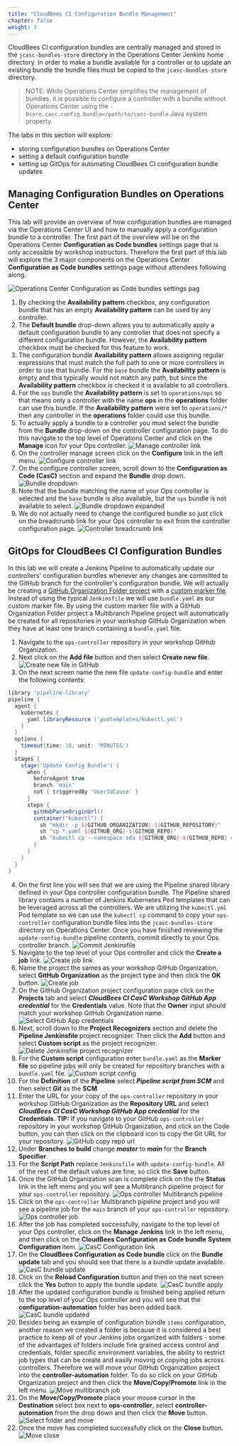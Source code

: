 ```yaml
---
title: "CloudBees CI Configuration Bundle Management"
chapter: false
weight: 3
--- 
```


CloudBees CI configuration bundles are centrally managed and stored in the `jcasc-bundles-store` directory in the Operations Center Jenkins home directory. In order to make a bundle available for a controller or to update an existing bundle the bundle files must be copied to the `jcasc-bundles-store` directory.

>NOTE: While Operations Center simplifies the management of bundles, it is possible to configure a controller with a bundle without Operations Center using the `-Dcore.casc.config.bundle=/path/to/casc-bundle` Java system property.

The labs in this section will explore:

- storing configuration bundles on Operations Center
- setting a default configuration bundle
- setting up GitOps for automating CloudBees CI configuration bundle updates

## Managing Configuration Bundles on Operations Center

This lab will provide an overview of how configuration bundles are managed via the Operations Center UI and how to manually apply a configuration bundle to a controller. The first part of the overview will be on the Operations Center **Configuration as Code bundles** settings page that is only accessible by workshop instructors. Therefore the first part of this lab will explore the 3 major components on the Operations Center **Configuration as Code bundles** settings page without attendees following along.

![Operations Center Configuration as Code bundles settings pag](ops-center-config-bundle-settings.png?width=70pc)

1. By checking the **Availability pattern** checkbox, any configuration bundle that has an empty **Availability pattern** can be used by any controller.
2. The **Default bundle** drop-down allows you to automatically apply a default configuration bundle to any controller that does not specify a different configuration bundle. However, the **Availability pattern** checkbox must be checked for this feature to work.
3. The configuration bundle **Availability pattern** allows assigning regular expressions that must match the full path to one or more controllers in order to use that bundle. For the `base` bundle the **Availability pattern** is empty and this typically would not match any path, but since the **Availability pattern** checkbox is checked it is available to all controllers.
4. For the `ops` bundle the **Availability pattern** is set to `operations/ops` so that means only a controller with the name **ops** in the **operations** folder can use this bundle. If the **Availability pattern** were set to `operations/*` then any controller in the **operations** folder could use this bundle.
5. To actually apply a bundle to a controller you must select the bundle from the **Bundle** drop-down on the controller configuration page. To do this navigate to the top level of Operations Center and click on the **Manage** icon for your Ops controller. ![Manage controller link](manage-controller-link.png?width=60pc)
6. On the controller manage screen click on the **Configure** link in the left menu. ![Configure controller link](configure-controller-link.png?width=50pc)
7. On the configure controller screen, scroll down to the **Configuration as Code (CasC)** section and expand the **Bundle** drop down. ![Bundle dropdown](bundle-dropdown.png?width=50pc)
8. Note that the bundle matching the name of your Ops controller is selected and the `base` bundle is also available, but the `ops` bundle is not available to select. ![Bundle dropdown expanded](bundle-dropdown-expanded.png?width=50pc)
9. We do not actually need to change the configured bundle so just click on the breadcrumb link for your Ops controller to exit from the controller configuration page. ![Controller breadcrumb link](controller-breadcrumb-link.png?width=50pc)

## GitOps for CloudBees CI Configuration Bundles

In this lab we will create a Jenkins Pipeline to automatically update our controllers' configuration bundles whenever any changes are committed to the GitHub branch for the controller's configuration bundle. We will actually be creating a [GitHub Organization Folder project](https://www.jenkins.io/doc/book/pipeline/multibranch/#organization-folders) with a [custom marker file](https://docs.cloudbees.com/docs/admin-resources/latest/pipelines/pipeline-as-code#custom-pac-scripts). Instead of using the typical `Jenkinsfile` we will use `bundle.yaml` as our custom marker file. By using the custom marker file with a GitHub Organization Folder project a Multibranch Pipeline project will automatically be created for all repositories in your workshop GitHub Organization when they have at least one branch containing a `bundle.yaml` file.
 
1. Navigate to the `ops-controller` repository in your workshop GitHub Organization.
2. Next click on the **Add file** button and then select **Create new file**. ![Create new file in GitHub](github-create-new-file.png?width=50pc)
3. On the next screen name the new file `update-config-bundle` and enter the following contents:
```groovy
library 'pipeline-library'
pipeline {
  agent {
    kubernetes {
      yaml libraryResource ('podtemplates/kubectl.yml')
    }
  }
  options {
    timeout(time: 10, unit: 'MINUTES')
  }
  stages {
    stage('Update Config Bundle') {
      when {
        beforeAgent true
        branch 'main'
        not { triggeredBy 'UserIdCause' }
      }
      steps {
        gitHubParseOriginUrl()
        container("kubectl") {
          sh "mkdir -p ${GITHUB_ORGANIZATION}-${GITHUB_REPOSITORY}"
          sh "cp *.yaml ${GITHUB_ORG}-${GITHUB_REPO}"
          sh "kubectl cp --namespace sda ${GITHUB_ORG}-${GITHUB_REPO} cjoc-0:/var/jenkins_home/jcasc-bundles-store/ -c jenkins"
        }
      }
    }
  }
}
```
4. On the first line you will see that we are using the Pipeline shared library defined in your Ops controller configuration bundle. The Pipeline shared library contains a number of Jenkins Kubernetes Pod templates that can be leveraged across all the controllers. We are utilizing the `kubectl.yml` Pod template so we can use the `kubectl cp` command to copy your `ops-controller` configuration bundle files into the `jcasc-bundles-store` directory on Operations Center. Once you have finished reviewing the `update-config-bundle` pipeline contents, commit directly to your Ops controller branch. ![Commit Jenkinsfile](commit-jenkinsfile.png?width=50pc)
5. Navigate to the top level of your Ops controller and click the **Create a job** link. ![Create job link](create-job-link.png?width=50pc)
6. Name the project the sames as your workshop GitHub Organization, select **GitHub Organization** as the project type and then click the **OK** button. ![Create job](create-job.png?width=50pc)
7. On the GitHub Organization project configuration page click on the **Projects** tab and select ***CloudBees CI CasC Workshop GitHub App credential*** for the **Credentials** value. Note that the **Owner** input should match your workshop GitHub Organization name. ![Select GitHub App credentials](select-credentials.png?width=50pc)
8. Next, scroll down to the **Project Recognizers** section and delete the **Pipeline Jenkinsfile** project recognizer. Then click the **Add** button and select **Custom script** as the project recognizer. ![Delete Jenkinsfile project recognizer](delete-project-recognizer.png?width=50pc)
9. For the **Custom script** configuration enter `bundle.yaml` as the **Marker file** so pipeline jobs will only be created for repository branches with a `bundle.yaml` file. ![Custom script config](custom-script-config.png?width=50pc)
10. For the **Definition** of the **Pipeline** select ***Pipeline script from SCM*** and then select ***Git*** as the **SCM**
11. Enter the URL for your copy of the `ops-controller` repository in your workshop GitHub Organization as the **Repository URL** and select ***CloudBees CI CasC Workshop GitHub App credential*** for the **Credentials**. **TIP:** If you navigate to your GitHub `ops-controller` repository in your workshop GitHub Organization, and click on the Code button, you can then click on the clipboard icon to copy the Git URL for your repository. ![GitHub copy repo url](github-copy-repo-url.png?width=50pc)
12. Under **Branches to build** change ***master*** to ***main*** for the **Branch Specifier**. 
13. For the **Script Path** replace `Jenkinsfile` with `update-config-bundle`. All of the rest of the default values are fine, so click the **Save** button.
14. Once the GitHub Organization scan is complete click on the the **Status** link in the left menu and you will see a Multibranch pipeline project for your `ops-controller` repository. ![Ops controller Multibranch pipeline](ops-controller-multibranch-job.png?width=50pc)
15. Click on the `ops-controller` Multibranch pipeline project and you will see a pipeline job for the `main` branch of your `ops-controller` repository. ![Ops controller job](ops-controller-job.png?width=50pc)
16. After the job has completed successfully, navigate to the top level of your Ops controller, click on the **Manage Jenkins** link in the left menu, and then click on the **CloudBees Configuration as Code bundle** **System Configuration** item. ![CasC Configuration link](casc-config-link.png?width=50pc)
17. On the **CloudBees Configuration as Code bundle** click on the **Bundle update** tab and you should see that there is a bundle update available. ![CasC bundle update](casc-bundle-update.png?width=50pc)
18. Click on the **Reload Configuration** button and then on the next screen click the **Yes** button to apply the bundle update. ![CasC bundle apply](casc-bundle-apply.png?width=50pc)
19. After the updated configuration bundle is finished being applied return to the top level of your Ops controller and you will see that the **configuration-automation** folder has been added back. ![CasC bundle updated](casc-bundle-updated.png?width=50pc)
20. Besides being an example of configuration bundle `items` configuration, another reason we created a folder is because it is considered a best practice to keep all of your Jenkins jobs organized with folders - some of the advantages of folders include fine grained access control and credentials, folder specific environment variables, the ability to restrict job types that can be create and easily moving or copying jobs across controllers. Therefore we will move your GitHub Organization project into the **controller-automation** folder. To do so click on your GitHub Organization project and then click the **Move/Copy/Promote** link in the left menu. ![Move multibranch job](move-github-org-job.png?width=50pc)
21. On the **Move/Copy/Promote** place your mouse cursor in the **Destination** select box next to **ops-controller**, select **controller-automation** from the drop down and then click the **Move** button. ![Select folder and move](select-folder-move.png?width=50pc)
22. Once the move has completed successfully click on the **Close** button. ![Move close](move-close.png?width=50pc)

